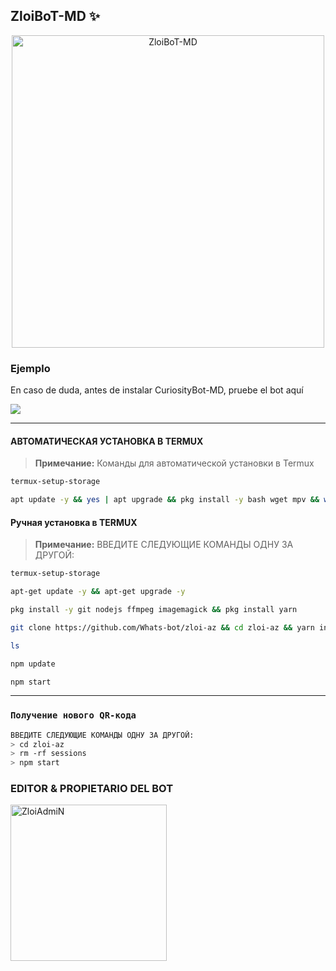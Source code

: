 ## ZloiBoT-MD ✨

<p align="center">
<img src="https://imageup.ru/img86/4691260/ava.jpg" alt="ZloiBoT-MD" width="500"/>
</p>



### Ejemplo 
En caso de duda, antes de instalar CuriosityBot-MD, pruebe el bot aquí

<a href="https://chat.whatsapp.com/FQ4gui0wUTO94zgP2YUbsH">
  <img src="https://img.shields.io/badge/ZloiBoT-0a0a0a?style=for-the-badge&logo=whatsapp&logoColor=white">
</a>

***



#### АВТОМАТИЧЕСКАЯ УСТАНОВКА В TERMUX

> **Примечание:** Команды для автоматической установки в Termux  
```bash
termux-setup-storage
```
```bash
apt update -y && yes | apt upgrade && pkg install -y bash wget mpv && wget -O - https://raw.githubusercontent.com/Whats-bot/zloi-az/master/curiosity.sh | bash
```

#### Ручная установка в TERMUX

> **Примечание:** ВВЕДИТЕ СЛЕДУЮЩИЕ КОМАНДЫ ОДНУ ЗА ДРУГОЙ:
```bash
termux-setup-storage
```

```bash
apt-get update -y && apt-get upgrade -y
```

```bash
pkg install -y git nodejs ffmpeg imagemagick && pkg install yarn
```

```bash
git clone https://github.com/Whats-bot/zloi-az && cd zloi-az && yarn install && npm install
```

```bash
ls
```
```bash
npm update
```

```bash
npm start
```



***

### `Получение нового QR-кода`
```bash
ВВЕДИТЕ СЛЕДУЮЩИЕ КОМАНДЫ ОДНУ ЗА ДРУГОЙ:
> cd zloi-az
> rm -rf sessions
> npm start
```

### EDITOR & PROPIETARIO DEL BOT
<a href="https://github.com/Whats-bot"><img src="https://imageup.ru/img86/4690319/photo_2024-01-05_13-24-46.jpg" width="250" height="250" alt="ZloiAdmiN"/></a>


